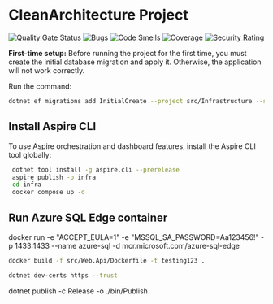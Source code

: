 # CleanArchitecture Project

[![Quality Gate Status](https://sonarcloud.io/api/project_badges/measure?project=omerkocadere_OmCleanArch&metric=alert_status)](https://sonarcloud.io/summary/new_code?id=omerkocadere_OmCleanArch)
[![Bugs](https://sonarcloud.io/api/project_badges/measure?project=omerkocadere_OmCleanArch&metric=bugs)](https://sonarcloud.io/summary/new_code?id=omerkocadere_OmCleanArch)
[![Code Smells](https://sonarcloud.io/api/project_badges/measure?project=omerkocadere_OmCleanArch&metric=code_smells)](https://sonarcloud.io/summary/new_code?id=omerkocadere_OmCleanArch)
[![Coverage](https://sonarcloud.io/api/project_badges/measure?project=omerkocadere_OmCleanArch&metric=coverage)](https://sonarcloud.io/summary/new_code?id=omerkocadere_OmCleanArch)
[![Security Rating](https://sonarcloud.io/api/project_badges/measure?project=omerkocadere_OmCleanArch&metric=security_rating)](https://sonarcloud.io/summary/new_code?id=omerkocadere_OmCleanArch)

**First-time setup:**
Before running the project for the first time, you must create the initial database migration and apply it. Otherwise, the application will not work correctly.

Run the command:

```sh
dotnet ef migrations add InitialCreate --project src/Infrastructure --startup-project src/Web.Api --output-dir Data/Migrations
```

## Install Aspire CLI

To use Aspire orchestration and dashboard features, install the Aspire CLI tool globally:

```sh
 dotnet tool install -g aspire.cli --prerelease
 aspire publish -o infra
 cd infra
 docker compose up -d
```

## Run Azure SQL Edge container

docker run -e "ACCEPT_EULA=1" -e "MSSQL_SA_PASSWORD=Aa123456!" -p 1433:1433 --name azure-sql -d mcr.microsoft.com/azure-sql-edge

```sh
docker build -f src/Web.Api/Dockerfile -t testing123 .
```

```sh
dotnet dev-certs https --trust
```

dotnet publish -c Release -o ./bin/Publish

